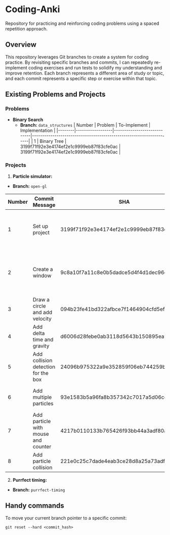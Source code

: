 # Coding-Anki
Repository for practicing and reinforcing coding problems using a spaced repetition approach.

## Overview
This repository leverages Git branches to create a system for coding practice. By revisiting specific branches and commits, I can repeatedly re-implement coding exercises and run tests to solidify my understanding and improve retention. Each branch represents a different area of study or topic, and each commit represents a specific step or exercise within that topic.

## Existing Problems and Projects

### Problems
- **Binary Search**
  - **Branch:** `data_structures`
| Number | Problem          | To-Implement                | Implementation                                                     |
|--------|------------------|-----------------------------|---------------------------------------------------------------------|
| 1      | Binary Tree      | 3199f71f92e3e4174ef2e1c9999eb87f83cfe0ac  | 3199f71f92e3e4174ef2e1c9999eb87f83cfe0ac |

### Projects
1. **Particle simulator:** 
  - **Branch:** `open-gl`

| Number | Commit Message                          | SHA                                       | To-do                                                               |
|--------|-----------------------------------------|-------------------------------------------|---------------------------------------------------------------------|
| 1      | Set up project                          | 3199f71f92e3e4174ef2e1c9999eb87f83cfe0ac  | Implement window.h and window.c with functions: create, destroy, loop |
| 2      | Create a window                         | 9c8a10f7a11c8e0b5dadce5d4f4d1dec96c65fa8  | Implement particle.h and particle.c with functions: create, destroy, draw, add velocity |
| 3      | Draw a circle and add velocity          | 094b23fe41bd322afbce7f1464904cfd5efd5cba  | Add delta time and gravity to the particle implementation            |
| 4      | Add delta time and gravity              | d6006d28febe0ab3118d5643b150895ea9d2135e  | Add collision detection for the white box                            |
| 5      | Add collision detection for the box     | 24096b975322a9e352859f06eb744259b8b681b6  | Add multiple particles and encapsulate the box behavior              |
| 6      | Add multiple particles                  | 93e1583b5a96fa8b357342c7017a5d06cc160a52  | Add particle with mouse and particle counter                         |
| 7      | Add particle with mouse and counter     | 4217b0110133b765426f93bb44a3adf80a8829ee  | Add particle collision                                               |
| 8      | Add particle collision                  | 221e0c25c7dade4eab3ce28d8a25a73adf5759d4  |                                                                     |
2. **Purrfect timing:** 
  - **Branch:** `purrfect-timing`







## Handy commands
To move your current branch pointer to a specific commit:
```
git reset --hard <commit_hash>
```
